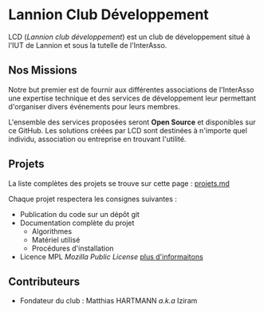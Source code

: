 # **L**annion **C**lub **D**éveloppement

LCD (*Lannion club développement*) est un club de développement situé à l'IUT de Lannion et sous la tutelle de l'InterAsso.

## Nos Missions

Notre but premier est de fournir aux différentes associations de l'InterAsso une expertise technique et des services de développement leur permettant d'organiser divers événements pour leurs membres.

L'ensemble des services proposées seront **Open Source** et disponibles sur ce GitHub. Les solutions créées par LCD sont destinées à n'importe quel individu, association ou entreprise en trouvant l'utilité.

## Projets

La liste complètes des projets se trouve sur cette page : [projets.md](https://github.com/InterAssoLCD/.github/blob/main/profile/projets.md)

Chaque projet respectera les consignes suivantes :

- Publication du code sur un dépôt git
- Documentation complète du projet
  - Algorithmes
  - Matériel utilisé
  - Procédures d'installation
- Licence MPL *Mozilla Public License* [plus d'informaitons](https://fr.wikipedia.org/wiki/Mozilla_Public_License)

## Contributeurs

- Fondateur du club : Matthias HARTMANN *a.k.a* Iziram
